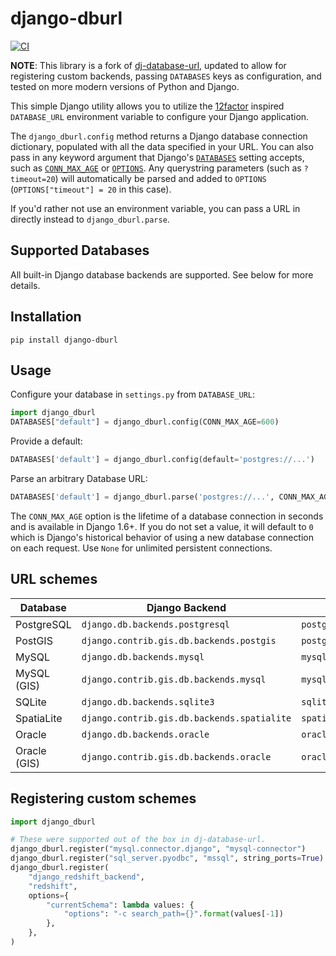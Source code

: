 # django-dburl

[![CI](https://github.com/imsweb/django-dburl/actions/workflows/test.yml/badge.svg)](https://github.com/imsweb/django-dburl/actions/workflows/test.yml)

**NOTE**: This library is a fork of [dj-database-url](https://github.com/jacobian/dj-database-url),
updated to allow for registering custom backends, passing `DATABASES` keys as
configuration, and tested on more modern versions of Python and Django.

This simple Django utility allows you to utilize the
[12factor](http://www.12factor.net/backing-services) inspired `DATABASE_URL` environment
variable to configure your Django application.

The `django_dburl.config` method returns a Django database connection dictionary,
populated with all the data specified in your URL. You can also pass in any keyword
argument that Django's
[`DATABASES`](https://docs.djangoproject.com/en/3.2/ref/settings/#std:setting-OPTIONS)
setting accepts, such as [`CONN_MAX_AGE`](https://docs.djangoproject.com/en/3.2/ref/settings/#conn-max-age)
or [`OPTIONS`](https://docs.djangoproject.com/en/3.2/ref/settings/#std:setting-OPTIONS).
Any querystring parameters (such as `?timeout=20`) will automatically be parsed and
added to `OPTIONS` (`OPTIONS["timeout"] = 20` in this case).

If you'd rather not use an environment variable, you can pass a URL in directly
instead to `django_dburl.parse`.

## Supported Databases

All built-in Django database backends are supported. See below for more details.

## Installation

```
pip install django-dburl
```

## Usage

Configure your database in `settings.py` from `DATABASE_URL`:

```python
import django_dburl
DATABASES["default"] = django_dburl.config(CONN_MAX_AGE=600)
```

Provide a default:

```python
DATABASES['default'] = django_dburl.config(default='postgres://...')
```

Parse an arbitrary Database URL:

```python
DATABASES['default'] = django_dburl.parse('postgres://...', CONN_MAX_AGE=600)
```

The `CONN_MAX_AGE` option is the lifetime of a database connection in seconds
and is available in Django 1.6+. If you do not set a value, it will default to `0`
which is Django's historical behavior of using a new database connection on each
request. Use `None` for unlimited persistent connections.

## URL schemes

| Database     | Django Backend                              | URL                                        |
| ------------ | ------------------------------------------- | ------------------------------------------ |
| PostgreSQL   | `django.db.backends.postgresql`             | `postgres://USER:PASSWORD@HOST:PORT/NAME`  |
| PostGIS      | `django.contrib.gis.db.backends.postgis`    | `postgis://USER:PASSWORD@HOST:PORT/NAME`   |
| MySQL        | `django.db.backends.mysql`                  | `mysql://USER:PASSWORD@HOST:PORT/NAME`     |
| MySQL (GIS)  | `django.contrib.gis.db.backends.mysql`      | `mysqlgis://USER:PASSWORD@HOST:PORT/NAME`  |
| SQLite       | `django.db.backends.sqlite3`                | `sqlite:///PATH`                           |
| SpatiaLite   | `django.contrib.gis.db.backends.spatialite` | `spatialite:///PATH`                       |
| Oracle       | `django.db.backends.oracle`                 | `oracle://USER:PASSWORD@HOST:PORT/NAME`    |
| Oracle (GIS) | `django.contrib.gis.db.backends.oracle`     | `oraclegis://USER:PASSWORD@HOST:PORT/NAME` |

## Registering custom schemes

```python
import django_dburl

# These were supported out of the box in dj-database-url.
django_dburl.register("mysql.connector.django", "mysql-connector")
django_dburl.register("sql_server.pyodbc", "mssql", string_ports=True)
django_dburl.register(
    "django_redshift_backend",
    "redshift",
    options={
        "currentSchema": lambda values: {
            "options": "-c search_path={}".format(values[-1])
        },
    },
)
```

